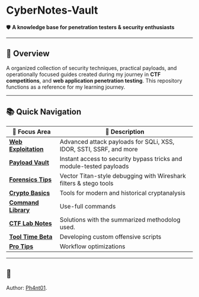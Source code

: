 # CyberNotes-Vault  
🛡️ **A knowledge base for penetration testers & security enthusiasts**  

---

## 🔭 Overview  
A organized collection of security techniques, practical payloads, and operationally focused guides created during my journey in **CTF competitions**, and **web application penetration testing**. This repository functions as a reference for my learning journey.  

---

## 📚 Quick Navigation  

| 🧱 Focus Area                                                                            | 🔖 Description                                                      |
| ---------------------------------------------------------------------------------------- | ------------------------------------------------------------------- |
| [**Web Exploitation**](https://github.com/Ph4nt01/CyberNotes-Vault/blob/main/web.md)     | Advanced attack payloads for SQLi, XSS, IDOR, SSTI, SSRF, and more  |
| [**Payload Vault**](https://github.com/Ph4nt01/CyberNotes-Vault/blob/main/payloads.md)   | Instant access to security bypass tricks and module-tested payloads |
| [**Forensics Tips**](https://github.com/Ph4nt01/CyberNotes-Vault/blob/main/forensics.md) | Vector Titan-style debugging with Wireshark filters & stego tools   |
| [**Crypto Basics**](https://github.com/Ph4nt01/CyberNotes-Vault/blob/main/crypto.md)     | Tools for modern and historical cryptanalysis                       |
| [**Command Library**](https://github.com/Ph4nt01/CyberNotes-Vault/blob/main/commands.md) | Use-full commands                                                   |
| [**CTF Lab Notes**](https://github.com/Ph4nt01/CyberNotes-Vault/blob/main/flag_log.md)   | Solutions with the summarized methodolog used.                      |
| [**Tool Time Beta**](https://github.com/Ph4nt01/CyberNotes-Vault/blob/main/toolkit.md)   | Developing custom offensive scripts                                 |
| [**Pro Tips**](https://github.com/Ph4nt01/CyberNotes-Vault/blob/main/tricks.md)          | Workflow optimizations                                              |

---

## 📜 
Author: [Ph4nt01](https://github.com/Ph4nt01).